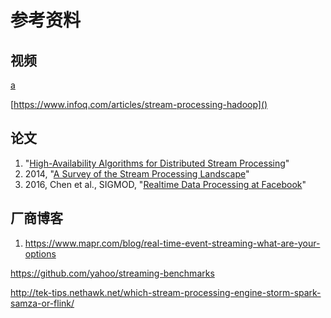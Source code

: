 # 参考资料

## 视频
[a](https://www.youtube.com/channel/UCAPa-K_rhylDZAUHVxqqsRA)

[https://www.infoq.com/articles/stream-processing-hadoop]()

## 论文
1. "[High-Availability Algorithms for Distributed Stream Processing](http://cs.brown.edu/research/aurora/hwang.icde05.ha.pdf)"
1. 2014, "[A Survey of the Stream
Processing Landscape](http://sfb876.tu-dortmund.de/PublicPublicationFiles/bockermann_2014b.pdf)"
1. 2016, Chen et al., SIGMOD, "[Realtime Data Processing at Facebook](https://research.facebook.com/publications/realtime-data-processing-at-facebook/)"

## 厂商博客

1. https://www.mapr.com/blog/real-time-event-streaming-what-are-your-options



https://github.com/yahoo/streaming-benchmarks

http://tek-tips.nethawk.net/which-stream-processing-engine-storm-spark-samza-or-flink/
